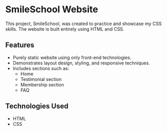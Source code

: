 # SmileSchool Website

This project, SmileSchool, was created to practice and showcase my CSS skills. The website is built entirely using HTML and CSS.

## Features

- Purely static website using only front-end technologies.
- Demonstrates layout design, styling, and responsive techniques.
- Includes sections such as:
  - Home
  - Testimonial section
  - Membership section
  - FAQ

## Technologies Used

- HTML
- CSS


